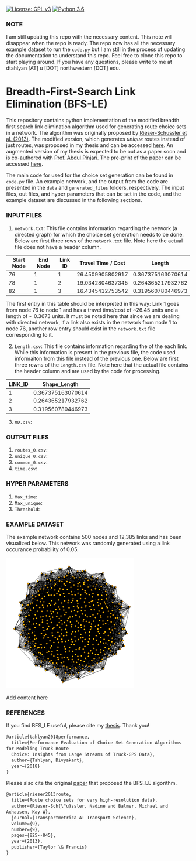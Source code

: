 [![License: GPL v3](https://img.shields.io/badge/License-GPLv3-blue.svg)](https://www.gnu.org/licenses/gpl-3.0)
[![Python 3.6](https://img.shields.io/badge/python-3.7-blue.svg)](https://www.python.org/downloads/release/python-370/)


### NOTE
I am still updating this repo with the necessary content. This note will disappear when the repo is ready. The repo now has all the necessary example dataset to run the ```code.py``` but I am still in the process of updating the documentation to understand this repo. Feel free to clone this repo to start playing around. If you have any questions, please write to me at dtahlyan [AT] u [DOT] northwestern [DOT] edu. 

# Breadth-First-Search Link Elimination (BFS-LE)
This repository contains python implementation of the modified breadth first search link elimination algorithm used for generating route choice sets in a network. The algorithm was originally proposed by [Rieser-Schussler et al. (2013)](https://www.tandfonline.com/doi/full/10.1080/18128602.2012.671383). The modified version, which generates *unique* routes instead of just routes, was proposed in my thesis and can be accessed [here](https://scholarcommons.usf.edu/etd/7649/). An augmented version of my thesis is expected to be out as a paper soon and is co-authored with [Prof. Abdul Pinjari](https://abdulpinjari.weebly.com/). The pre-print of the paper can be accessed [here](https://abdulpinjari.weebly.com/uploads/9/6/7/8/9678119/tahlyan_pinjari_route_choicesets_march_2018.pdf). 

The main code for used for the choice set generation can be found in ```code.py``` file. An example network, and the output from the code are presented in the ```data``` and ```generated_files``` folders, respectively. The input files, out files, and hyper parameters that can be set in the code, and the example dataset are discussed in the following sections. 





### INPUT FILES

1. ```network.txt```: This file contains information regarding the network (a directed graph) for which the choice set generation needs to be done. Below are first three rows of the ```network.txt``` file. Note here the actual file does not have a header column. 

| Start Node  | End Node | Link ID | Travel Time / Cost | Length|
| ------------- | ------------- |------------- |------------- |------------- |
|76|1|1|26.4509905802917|0.367375163070614|
|78|1|2|19.0342804637345|0.264365217932762|
|82|1|3|16.4345412753542|0.319560780446973|

The first entry in this table should be interpreted in this way: Link 1 goes from node 76 to node 1 and has a travel time/cost of ~26.45 units and a length of ~ 0.3673 units. It must be noted here that since we are dealing with directed network, if a link also exists in the network from node 1 to node 76, another row entry should exist in the ```network.txt``` file corresponding to it. 


2. ```Length.csv```: This file contains information regarding the of the each link. While this information is present in the previous file, the code used informaiton from this file instead of the previous one. Below are first three rowns of the ```Length.csv``` file. Note here that the actual file contains the header column and are used by the code for processing. 

|LINK_ID|Shape_Length|
|-------|----------|
|1|	0.367375163070614|
|2|	0.264365217932762|
|3|	0.319560780446973|

3. ```OD.csv```:

### OUTPUT FILES

1. ```routes_0.csv```:
2. ```unique_0.csv```:
3. ```common_0.csv```:
4. ```time.csv```:

### HYPER PARAMETERS
1. ```Max_time```:
2. ```Max_unique```:
3. ```Threshold```:

### EXAMPLE DATASET

The example network contains 500 nodes and 12,385 links and has been visualized below. This network was randomly generated using a link occurance probability of 0.05. 

![Alt text](images/sample_graph.png?raw=true "Visualization showing the example network")

Add content here


### REFERENCES 

If you find BFS_LE useful, please cite my [thesis](https://scholarcommons.usf.edu/etd/7649/). Thank you!
```
@article{tahlyan2018performance,
  title={Performance Evaluation of Choice Set Generation Algorithms for Modeling Truck Route 
  Choice: Insights from Large Streams of Truck-GPS Data},
  author={Tahlyan, Divyakant},
  year={2018}
}
```

Please also cite the original [paper](https://www.tandfonline.com/doi/full/10.1080/18128602.2012.671383) that proposed the BFS_LE algorithm. 
```
@article{rieser2013route,
  title={Route choice sets for very high-resolution data},
  author={Rieser-Sch{\"u}ssler, Nadine and Balmer, Michael and Axhausen, Kay W},
  journal={Transportmetrica A: Transport Science},
  volume={9},
  number={9},
  pages={825--845},
  year={2013},
  publisher={Taylor \& Francis}
}
```
